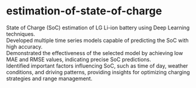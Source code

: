 # estimation-of-state-of-charge
State of Charge (SoC) estimation of LG Li-ion battery using Deep Learning techniques.\
Developed multiple time series models capable of predicting the SoC with high accuracy. \
Demonstrated the effectiveness of the selected model by achieving low MAE and RMSE values, indicating precise SoC predictions. \
Identified important factors influencing SoC, such as time of day, weather conditions, and driving patterns, providing insights for optimizing charging strategies and range management.
